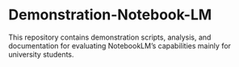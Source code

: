 # Demonstration-Notebook-LM
This repository contains demonstration scripts, analysis, and documentation for evaluating NotebookLM’s capabilities mainly for university students.
